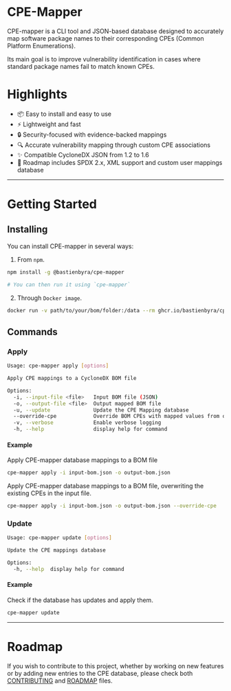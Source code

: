 # CPE-Mapper
CPE-mapper is a CLI tool and JSON-based database designed to accurately map software package names to their corresponding CPEs (Common Platform Enumerations). 

Its main goal is to improve vulnerability identification in cases where standard package names fail to match known CPEs.

# Highlights
- 📦 Easy to install and easy to use
- ⚡ Lightweight and fast
- 🔒 Security-focused with evidence-backed mappings
- 🔍 Accurate vulnerability mapping through custom CPE associations
- ✨ Compatible CycloneDX JSON from 1.2 to 1.6
- 🧩 Roadmap includes SPDX 2.x, XML support and custom user mappings database

---

# Getting Started

## Installing
You can install CPE-mapper in several ways:

1. From `npm`.
```bash
npm install -g @bastienbyra/cpe-mapper

# You can then run it using `cpe-mapper`
```

2. Through `Docker image`.
```bash
docker run -v path/to/your/bom/folder:/data --rm ghcr.io/bastienbyra/cpe-mapper:latest apply -i /data/bom.json -o /data/mapped_bom.json
```

## Commands

### Apply
```bash
Usage: cpe-mapper apply [options]

Apply CPE mappings to a CycloneDX BOM file

Options:
  -i, --input-file <file>   Input BOM file (JSON)
  -o, --output-file <file>  Output mapped BOM file
  -u, --update              Update the CPE Mapping database
  --override-cpe            Override BOM CPEs with mapped values from our database
  -v, --verbose             Enable verbose logging
  -h, --help                display help for command
```
#### Example
Apply CPE-mapper database mappings to a BOM file
```bash
cpe-mapper apply -i input-bom.json -o output-bom.json
```

Apply CPE-mapper database mappings to a BOM file, overwriting the existing CPEs in the input file.
```bash
cpe-mapper apply -i input-bom.json -o output-bom.json --override-cpe
```

### Update
```bash
Usage: cpe-mapper update [options]

Update the CPE mappings database

Options:
  -h, --help  display help for command
```

#### Example
Check if the database has updates and apply them.
```bash
cpe-mapper update
```
---

# Roadmap
If you wish to contribute to this project, whether by working on new features or by adding new entries to the CPE database, please check both [CONTRIBUTING](./CONTRIBUTING.md) and [ROADMAP](./ROADMAP.md) files.